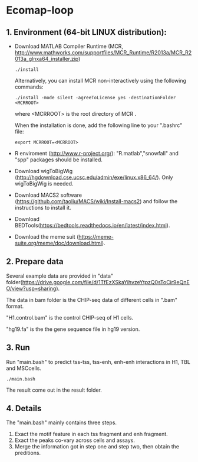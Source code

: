 # Ecomap-loop
## 1. Environment (64-bit LINUX distribution):
- Download MATLAB Compiler Runtime (MCR, http://www.mathworks.com/supportfiles/MCR_Runtime/R2013a/MCR_R2013a_glnxa64_installer.zip)
    ```
    ./install
    ```
    Alternatively, you can install MCR non-interactively using the following commands:
    ```
    ./install -mode silent -agreeToLicense yes -destinationFolder <MCRROOT>
    ```
    where \<MCRROOT\> is the root directory of MCR .
    
    When the installation is done, add the following line to your ".bashrc" file:
    ```
    export MCRROOT=<MCRROOT>
    ```
- R enviroment (http://www.r-project.org/): "R.matlab","snowfall" and "spp" packages should be installed.
- Download wigToBigWig (http://hgdownload.cse.ucsc.edu/admin/exe/linux.x86_64/). Only wigToBigWig is needed.
- Download MACS2 software (https://github.com/taoliu/MACS/wiki/Install-macs2) and follow the instructions to install it.
- Download BEDTools(https://bedtools.readthedocs.io/en/latest/index.html).
- Download the meme suit (https://meme-suite.org/meme/doc/download.html).

## 2. Prepare data
Several example data are provided in "data" folder(https://drive.google.com/file/d/1TfEzXSkaYihvzeYtpzQ0sToCir9eQnEO/view?usp=sharing).

The data in bam folder is the CHIP-seq data of different cells in ".bam" format.

"H1.control.bam" is the control CHIP-seq of H1 cells.

"hg19.fa" is the the gene sequence file in hg19 version.

## 3. Run 
Run "main.bash" to predict tss-tss, tss-enh, enh-enh interactions in H1, TBL and MSCcells.
```
./main.bash
```
The result come out in the result folder.

## 4. Details
The "main.bash" mainly contains three steps.
1. Exact the motif feature in each tss fragment and enh fragment. 
2. Exact the peaks co-vary across cells and assays. 
3. Merge the information got in step one and step two, then obtain the preditions.
